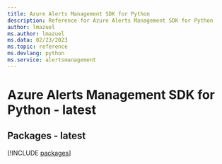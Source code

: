 ```yaml
---
title: Azure Alerts Management SDK for Python
description: Reference for Azure Alerts Management SDK for Python
author: lmazuel
ms.author: lmazuel
ms.data: 02/23/2023
ms.topic: reference
ms.devlang: python
ms.service: alertsmanagement
---
```

# Azure Alerts Management SDK for Python - latest
## Packages - latest
[!INCLUDE [packages](alerts-management-index.md)]